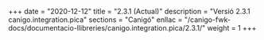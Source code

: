 +++
date        = "2020-12-12"
title       = "2.3.1 (Actual)"
description = "Versió 2.3.1 canigo.integration.pica"
sections    = "Canigó"
enllac		= "/canigo-fwk-docs/documentacio-llibreries/canigo.integration.pica/2.3.1/"
weight		= 1
+++
